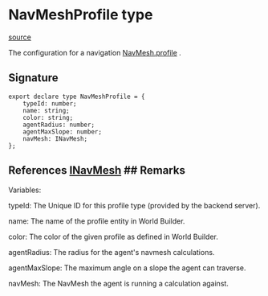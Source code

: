 # NavMeshProfile type

[source](https://developers.meta.com/horizon-worlds/reference/2.0.0/navmesh_navmeshprofile)

The configuration for a navigation [NavMesh.profile](/horizon-worlds/reference/2.0.0/navmesh_navmesh#profile) .

## Signature

```
export declare type NavMeshProfile = {
    typeId: number;
    name: string;
    color: string;
    agentRadius: number;
    agentMaxSlope: number;
    navMesh: INavMesh;
};
```

## References [INavMesh](/horizon-worlds/reference/2.0.0/navmesh_inavmesh) ## Remarks

Variables:

  

typeId: The Unique ID for this profile type (provided by the backend server).

  

name: The name of the profile entity in World Builder.

  

color: The color of the given profile as defined in World Builder.

  

agentRadius: The radius for the agent's navmesh calculations.

  

agentMaxSlope: The maximum angle on a slope the agent can traverse.

  

navMesh: The NavMesh the agent is running a calculation against.